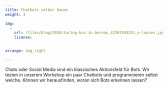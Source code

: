 ```yaml
---
title: Chatbots selber bauen
weight: 3

img:
  -
    url: /files/blog/2018/turing-bus-in-bernau_42307934251_o-lowres.jpg
    license:


arrange: img_right

---
```


Chats oder Social Media sind ein klassisches Aktionsfeld für Bots. Wir testen in unserem Workshop ein paar Chatbots und programmieren selbst welche. Können wir herausfinden, woran sich Bots erkennen lassen?
